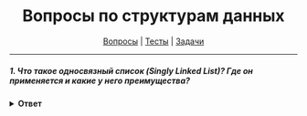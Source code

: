 <div align="center">

# Вопросы по структурам данных

[Вопросы](https://github.com/dollaween/javascript-questions)
|
[Тесты](https://github.com/dollaween/javascript-tests)
|
[Задачи](https://github.com/dollaween/javascript-tasks)

</div>

---

##### 1. Что такое односвязный список (Singly Linked List)? Где он применяется и какие у него преимущества?
<details><summary><b>Ответ</b></summary>
<p>

**Односвязный список (Singly Linked List)** — это линейная структура данных, состоящая из узлов (node), каждый из которых содержит поле с данными (value) и ссылку на следующий узел (next).

##### Пример применения в реальном мире?
* Реализация механизма "Назад"

##### Сравнение с массивами
Преимущества:
1. Динамический размер (в отличии от массива, размер которого нужно задавать заранее)
2. Операции вставки/удаления имеют меньшую сложность Big O

Недостатки
1. Неэффективный доступ к узлам
2. Нужно дополнительное место в кжадом узле для ссылки на следующий узел `next`
3. Не поддерживает кеширование

</p>
</details>
